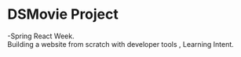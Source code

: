 # DSMovie Project
-Spring React Week.   
Building a website from scratch with developer tools ,
Learning Intent.
